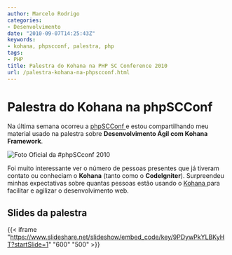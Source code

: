 ```yaml
---
author: Marcelo Rodrigo
categories:
- Desenvolvimento
date: "2010-09-07T14:25:43Z"
keywords:
- kohana, phpscconf, palestra, php
tags:
- PHP
title: Palestra do Kohana na PHP SC Conference 2010
url: /palestra-kohana-na-phpscconf.html
---
```

# Palestra do Kohana na phpSCConf

Na última semana ocorreu a [phpSCConf ](http://www.phpsc.com.br)e estou compartilhando meu material usado na palestra sobre **Desenvolvimento Ágil com Kohana Framework**.

![Foto Oficial da #phpSCconf 2010](/images/2010/phpscconf-2010.webp "PHP SC Conference 2010")

Foi muito interessante ver o número de pessoas presentes que já tiveram contato ou conheciam o **Kohana** (tanto como o **CodeIgniter**). Surpreendeu minhas expectativas sobre quantas pessoas estão usando o [Kohana ](/categorias/kohana)para facilitar e agilizar o desenvolvimento web.

## Slides da palestra

{{< iframe "https://www.slideshare.net/slideshow/embed_code/key/9PDywPkYLBKyHT?startSlide=1" "600" "500" >}}
